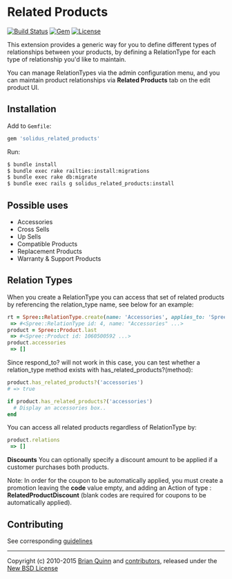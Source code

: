 # Related Products

[![Build Status](https://travis-ci.org/solidusio-contrib/solidus_related_products.svg?branch=master)](https://travis-ci.org/solidusio-contrib/solidus_related_products)
[![Gem](https://img.shields.io/gem/v/solidus_related_products.svg)](https://rubygems.org/gems/solidus_related_products)
[![License](http://img.shields.io/badge/license-BSD-yellowgreen.svg)](LICENSE.md)

This extension provides a generic way for you to define different types of relationships between your products, by defining a RelationType for each type of relationship you'd like to maintain.

You can manage RelationTypes via the admin configuration menu, and you can maintain product relationships via __Related Products__ tab on the edit product UI.

## Installation

Add to `Gemfile`:
```ruby
gem 'solidus_related_products'
```

Run:
```sh
$ bundle install
$ bundle exec rake railties:install:migrations
$ bundle exec rake db:migrate
$ bundle exec rails g solidus_related_products:install
```

## Possible uses

* Accessories
* Cross Sells
* Up Sells
* Compatible Products
* Replacement Products
* Warranty & Support Products

## Relation Types

When you create a RelationType you can access that set of related products by referencing the relation_type name, see below for an example:
```ruby
rt = Spree::RelationType.create(name: 'Accessories', applies_to: 'Spree::Product')
 => #<Spree::RelationType id: 4, name: "Accessories" ...>
product = Spree::Product.last
 => #<Spree::Product id: 1060500592 ...>
product.accessories
 => []
```

Since respond_to? will not work in this case, you can test whether a relation_type method exists with has_related_products?(method):

```ruby
product.has_related_products?('accessories')
# => true

if product.has_related_products?('accessories')
  # Display an accessories box..
end
```

You can access all related products regardless of RelationType by:
```ruby
product.relations
 => []
```

**Discounts**
You can optionally specify a discount amount to be applied if a customer purchases both products.

Note: In order for the coupon to be automatically applied, you must create a promotion leaving the __code__ value empty, and adding an Action of type : __RelatedProductDiscount__  (blank codes are required for coupons to be automatically applied).

## Contributing

See corresponding [guidelines][4]

---

Copyright (c) 2010-2015 [Brian Quinn][5] and [contributors][6], released under the [New BSD License][3]

[1]: http://www.fsf.org/licensing/essays/free-sw.html
[2]: https://github.com/solidusio-contrib/solidus_related_products/issues
[3]: https://github.com/solidusio-contrib/solidus_related_products/blob/master/LICENSE.md
[4]: https://github.com/solidusio-contrib/solidus_related_products/blob/master/CONTRIBUTING.md
[5]: https://github.com/BDQ
[6]: https://github.com/solidusio-contrib/solidus_related_products/graphs/contributors
